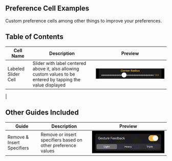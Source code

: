## Preference Cell Examples
Custom preference cells among other things to improve your preferences.

## Table of Contents
| Cell Name | Description | Preview |
| --------- | ----------- | ------- |
| Labeled Slider Cell | Slider with label centered above it, also allowing custom values to be entered by tapping the value displayed | ![Preview](Labeled%20Slider%20Cell/preview.png) |
|

## Other Guides Included
| Guide | Description | Preview |
| ----- | ----------- | ------- |
| Remove & Insert Specifiers | Remove or insert specifiers based on other preference values | ![Preview](Remove%20%26%20Insert%20Specifiers/preview.gif) |
